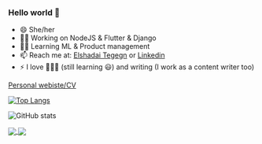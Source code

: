 ### Hello world 👋

<!--
**ElshadaiK/elshadaiK** is a ✨ _special_ ✨ repository because its `README.md` (this file) appears on your GitHub profile.

Here are some ideas to get you started:


-->

- 😄 She/her
- 👩‍💻 Working on NodeJS & Flutter & Django
- 👩‍🏫 Learning ML & Product management
- 📫 Reach me at: [Elshadai Tegegn](mailto:elshadai.tegegn@gmail.com?subject=[GitHub]) or [Linkedin](https://www.linkedin.com/in/elshadai-tegegn)
- ⚡ I love 🏀⛹️‍♀️ (still learning 😃) and writing (I work as a content writer too)


[Personal webiste/CV](http://blooming-basin-13464.herokuapp.com/)

[![Top Langs](https://github-readme-stats.vercel.app/api/top-langs/?username=elshadaik&theme=tokyonight)](https://github.com/anuraghazra/github-readme-stats)

![ GitHub stats](https://github-readme-stats.vercel.app/api?username=elshadaik&show_icons=true&theme=tokyonight)

<a href="https://github.com/anuraghazra/github-readme-stats">
  <img align="center" src="https://github-readme-stats.vercel.app/api/pin/?username=elshadaik&repo=github-readme-stats" />
</a>
<a href="https://github.com/anuraghazra/convoychat">
  <img align="center" src="https://github-readme-stats.vercel.app/api/pin/?username=elshadaik&repo=convoychat" />
</a>
